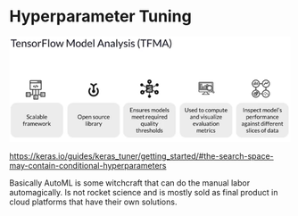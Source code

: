 # Hyperparameter Tuning

![](../assets/2022-07-29-09-08-52.png)

https://keras.io/guides/keras_tuner/getting_started/#the-search-space-may-contain-conditional-hyperparameters

Basically AutoML is some witchcraft that can do the manual labor automagically. Is not rocket science and is mostly sold as final product in cloud platforms that have their own solutions.